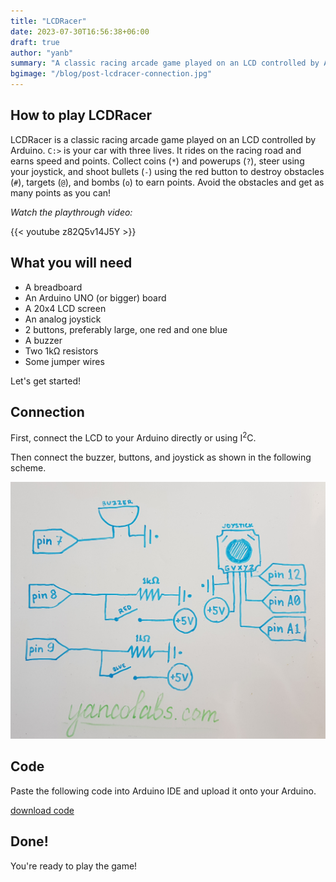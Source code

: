 ```yaml
---
title: "LCDRacer"
date: 2023-07-30T16:56:38+06:00
draft: true
author: "yanb"
summary: "A classic racing arcade game played on an LCD controlled by Arduino."
bgimage: "/blog/post-lcdracer-connection.jpg"
---
```


## How to play LCDRacer

LCDRacer is a classic racing arcade game played on an LCD controlled by Arduino.
`C:>` is your car with three lives. It rides on the racing road and earns speed and points. 
Collect coins (`*`) and powerups (`?`), steer using your joystick, and shoot bullets (`-`) using the red button to destroy obstacles (`#`), targets (`@`), and bombs (`o`) to earn points. Avoid the obstacles and get as many points as you can!

_Watch the playthrough video:_

{{< youtube z82Q5v14J5Y >}}

## What you will need

- A breadboard
- An Arduino UNO (or bigger) board
- A 20x4 LCD screen
- An analog joystick
- 2 buttons, preferably large, one red and one blue
- A buzzer
- Two 1kΩ resistors
- Some jumper wires

Let's get started!

## Connection

First, connect the LCD to your Arduino directly or using I<sup>2</sup>C.

Then connect the buzzer, buttons, and joystick as shown in the following scheme.

![[Connection scheme]](/static/blog/post-lcdracer-connection.jpg)

## Code

Paste the following code into Arduino IDE and upload it onto your Arduino.

<a href="/static/blog/race.ino" class="file-download" download>download code</a>

## Done!

You're ready to play the game!

